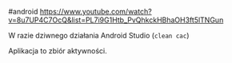 #android 
https://www.youtube.com/watch?v=8u7UP4C7OcQ&list=PL7i9G1Htb_PvQhkckHBhaOH3ft5lTNGun

W razie dziwnego działania Android Studio (`clean cac`)


Aplikacja to zbiór aktywności.











